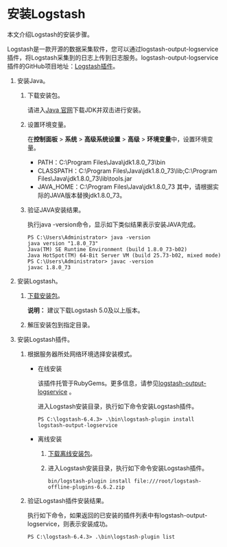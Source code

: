 # 安装Logstash

本文介绍Logstash的安装步骤。

Logstash是一款开源的数据采集软件，您可以通过logstash-output-logservice插件，将Logstash采集到的日志上传到日志服务。logstash-output-logservice插件的GitHub项目地址：[Logstash插件](https://github.com/aliyun/logstash-output-logservice)。

1.  安装Java。

    1.  下载安装包。

        请进入[Java 官网](http://www.oracle.com/technetwork/java/javase/downloads/index.html)下载JDK并双击进行安装。

    2.  设置环境变量。

        在**控制面板** \> **系统** \> **高级系统设置** \> **高级** \> **环境变量**中，设置环境变量。

        -   PATH：C:\\Program Files\\Java\\jdk1.8.0\_73\\bin
        -   CLASSPATH：C:\\Program Files\\Java\\jdk1.8.0\_73\\lib;C:\\Program Files\\Java\\jdk1.8.0\_73\\lib\\tools.jar
        -   JAVA\_HOME：C:\\Program Files\\Java\\jdk1.8.0\_73
        其中，请根据实际的JAVA版本替换jdk1.8.0\_73。

    3.  验证JAVA安装结果。

        执行java -version命令，显示如下类似结果表示安装JAVA完成。

        ```
        PS C:\Users\Administrator> java -version
        java version "1.8.0_73"
        Java(TM) SE Runtime Environment (build 1.8.0_73-b02)
        Java HotSpot(TM) 64-Bit Server VM (build 25.73-b02, mixed mode)
        PS C:\Users\Administrator> javac -version
        javac 1.8.0_73
        ```

2.  安装Logstash。

    1.  [下载安装包](https://www.elastic.co/downloads/logstash)。

        **说明：** 建议下载Logstash 5.0及以上版本。

    2.  解压安装包到指定目录。

3.  安装Logstash插件。

    1.  根据服务器所处网络环境选择安装模式。

        -   在线安装

            该插件托管于RubyGems。更多信息，请参见[logstash-output-logservice](https://rubygems.org/gems/logstash-output-logservice) 。

            进入Logstash安装目录，执行如下命令安装Logstash插件。

            ```
            PS C:\logstash-6.4.3> .\bin\logstash-plugin install logstash-output-logservice
            ```

        -   离线安装
            1.  [下载离线安装包](https://test-lichao.oss-cn-hangzhou.aliyuncs.com/logstash/logstash-offline-plugins-6.6.2.zip)。
            2.  进入Logstash安装目录，执行如下命令安装Logstash插件。

                ```
                bin/logstash-plugin install file:///root/logstash-offline-plugins-6.6.2.zip
                ```

    2.  验证Logstash插件安装结果。

        执行如下命令，如果返回的已安装的插件列表中有logstash-output-logservice，则表示安装成功。

        ```
        PS C:\logstash-6.4.3> .\bin\logstash-plugin list
        ```


